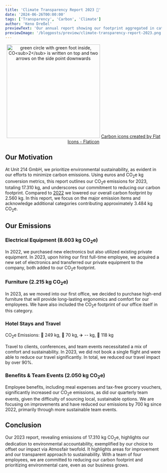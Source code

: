 ```yaml
---
title: 'Climate Transparency Report 2023 🌳'
date: '2024-06-26T00:00:00'
tags: ['Transparency', 'Carbon', 'Climate']
author: 'Keno Dreßel'
previewText: 'Our annual report showing our footprint aggregated in categories.'
previewImage: '/blogposts/preview/climate-transparency-report-2023.png'
---
```


<p align="center">
<img src="/blogposts/preview/climate-transparency-report-2023.png" alt="green circle with green foot inside, CO<sub>2</sub> is written on top and two arrows on the side point downwards" width="300"/>
<a href="https://www.flaticon.com/free-icons/carbon" title="carbon icons">Carbon icons created by Flat Icons - Flaticon</a>
</p>

## Our Motivation

At Unit 214 GmbH, we prioritize environmental sustainability, as evident in our efforts to minimize carbon emissions.
Using euros and CO<sub>2</sub>e kg conversion metrics, this report outlines our CO<sub>2</sub>e emissions for 2023, totaling 17.310 kg, and underscores our commitment to reducing our carbon footprint.
Compared to [2022](https://unit214.de/blog/climate-transparency-report-2022) we lowered our overall carbon footprint by 2.560 kg.
In this report, we focus on the major emission items and acknowledge additional categories contributing approximately 3.484 kg CO<sub>2</sub>e.

## Our Emissions

### Electrical Equipment (8.603 kg CO<sub>2</sub>e)

In 2022, we purchased new electronics but also utilized existing private equipment.
In 2023, upon hiring our first full-time employee, we acquired a new set of electronics and transferred our private equipment to the company, both added to our CO<sub>2</sub>e footprint.

### Furniture (2.215 kg CO<sub>2</sub>e)

In 2023, as we moved into our first office, we decided to purchase high-end furniture that will provide long-lasting ergonomics and comfort for our employees.
We have also included the CO<sub>2</sub>e footprint of our office itself in this category.

### Hotel Stays and Travel

CO<sub>2</sub>e Emissions: 🚅 249 kg, 🚙 70 kg, ✈️ -- kg, 🏨 118 kg

Travel to clients, conferences, and team events necessitated a mix of comfort and sustainability.
In 2023, we did not book a single flight and were able to reduce our travel significantly.
In total, we reduced our travel impact by over 90%.

### Benefits & Team Events (2.050 kg CO<sub>2</sub>e)

Employee benefits, including meal expenses and tax-free grocery vouchers, significantly increased our CO<sub>2</sub>e emissions, as did our quarterly team events, given the difficulty of sourcing local, sustainable options.
We are focusing on improvements and have reduced our emissions by 700 kg since 2022, primarily through more sustainable team events.

## Conclusion

Our 2023 report, revealing emissions of 17.310 kg CO<sub>2</sub>e, highlights our dedication to environmental accountability, exemplified by our choice to offset our impact via Atmosfair twofold.
It highlights areas for improvement and our transparent approach to sustainability.
With a team of four employees, we are committed to reducing our carbon footprint and prioritizing environmental care, even as our business grows.
